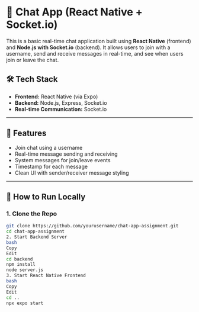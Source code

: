 # 📱 Chat App (React Native + Socket.io)

This is a basic real-time chat application built using **React Native** (frontend) and **Node.js with Socket.io** (backend). It allows users to join with a username, send and receive messages in real-time, 
and see when users join or leave the chat.


## 🛠 Tech Stack

- **Frontend:** React Native (via Expo)
- **Backend:** Node.js, Express, Socket.io
- **Real-time Communication:** Socket.io

---

## 📱 Features

- Join chat using a username
- Real-time message sending and receiving
- System messages for join/leave events
- Timestamp for each message
- Clean UI with sender/receiver message styling

---

## 🚀 How to Run Locally

### 1. Clone the Repo

```bash
git clone https://github.com/yourusername/chat-app-assignment.git
cd chat-app-assignment
2. Start Backend Server
bash
Copy
Edit
cd backend
npm install
node server.js
3. Start React Native Frontend
bash
Copy
Edit
cd ..
npx expo start
